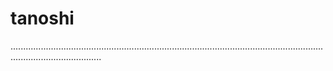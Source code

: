 # tanoshi

................................................................................................................................................................